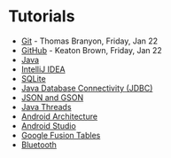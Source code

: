 Tutorials
=========

* [Git](https://github.com/CourseReps/ECEN489-Spring2016/wiki/git) - Thomas Branyon, Friday, Jan 22
* [GitHub](https://github.com/CourseReps/ECEN489-Spring2016/wiki/github) - Keaton Brown, Friday, Jan 22
* [Java](https://github.com/CourseReps/ECEN489-Spring2016/wiki/java)
* [IntelliJ IDEA](https://github.com/CourseReps/ECEN489-Spring2016/wiki/intellij)
* [SQLite](https://github.com/CourseReps/ECEN489-Spring2016/wiki/sqlite)
* [Java Database Connectivity (JDBC)](https://github.com/CourseReps/ECEN489-Spring2016/wiki/jdbc)
* [JSON and GSON](https://github.com/CourseReps/ECEN489-Spring2016/wiki/json)
* [Java Threads](https://github.com/CourseReps/ECEN489-Spring2016/wiki/threads)
* [Android Architecture](https://github.com/CourseReps/ECEN489-Spring2016/wiki/android)
* [Android Studio](https://github.com/CourseReps/ECEN489-Spring2016/wiki/androidstudio)
* [Google Fusion Tables](https://github.com/CourseReps/ECEN489-Spring2016/wiki/fusiontables)
* [Bluetooth](https://github.com/CourseReps/ECEN489-Spring2016/wiki/bluetooth)

